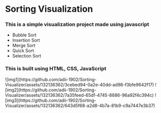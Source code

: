 <h1>Sorting Visualization</h1>
<h3>This is a simple visualization project made using javascript</h3>
<ul>
<li>Bubble Sort</li>
<li>Insertion Sort</li>
<li>Merge Sort</li>
<li>Quick Sort</li>
<li>Selection Sort</li>
</ul>
<h3>This is built using HTML, CSS, JavaScript</h3>
![img1](https://github.com/adii-1902/Sorting-Visualizer/assets/132136362/3cebed94-0a2e-40dd-ad98-f3bfe9642f17)
![img2](https://github.com/adii-1902/Sorting-Visualizer/assets/132136362/7a35feed-65df-4745-8886-96a92f4c394c)
![img3](https://github.com/adii-1902/Sorting-Visualizer/assets/132136362/643d5f68-a2d8-4b7a-81b9-c9a7447e3b37)

